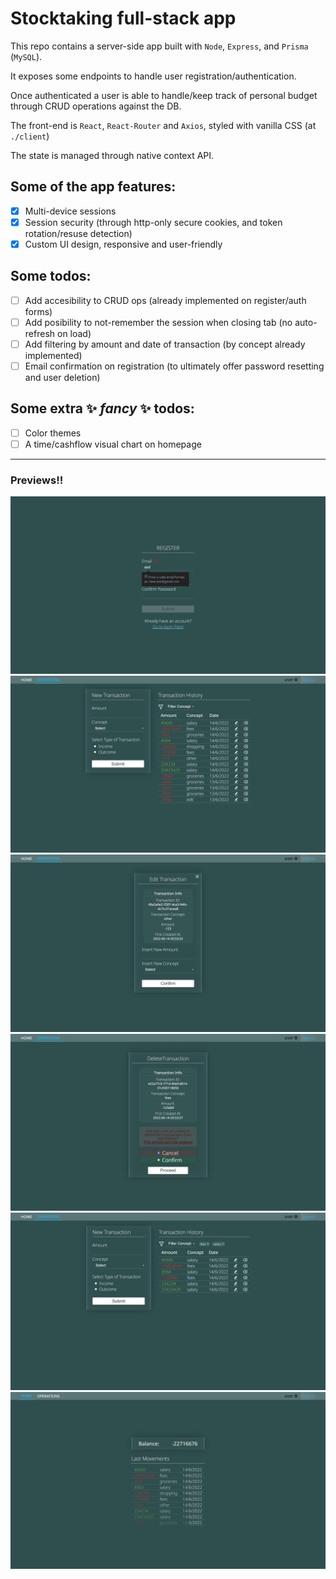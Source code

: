 # Stocktaking full-stack app

This repo contains a server-side app built with `Node`, `Express`, and `Prisma` (`MySQL`).

It exposes some endpoints to handle user registration/authentication.

Once authenticated a user is able to handle/keep track of personal budget through CRUD operations against the DB.

The front-end is `React`, `React-Router` and `Axios`, styled with vanilla CSS (at `./client`)

The state is managed through native context API.

## Some of the app features:
- [x] Multi-device sessions
- [x] Session security (through http-only secure cookies, and token rotation/resuse detection)
- [x] Custom UI design, responsive and user-friendly

## Some todos:
- [ ] Add accesibility to CRUD ops (already implemented on register/auth forms)
- [ ] Add posibility to not-remember the session when closing tab (no auto-refresh on load)
- [ ] Add filtering by amount and date of transaction (by concept already implemented)
- [ ] Email confirmation on registration (to ultimately offer password resetting and user deletion)

## Some extra  ✨ *fancy* ✨ todos:
- [ ] Color themes
- [ ] A time/cashflow visual chart on homepage 

***


### Previews!!

![1](./previews/1.jpg)
![2](./previews/2.jpg)
![3](./previews/3.jpg)
![4](./previews/4.jpg)
![5](./previews/5.jpg)
![6](./previews/6.jpg)
